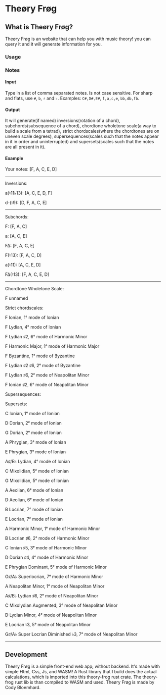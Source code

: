 # Theøry Frøg
## What is Theøry Frøg?
Theøry Frøg is an website that can help you with music theory!
you can query it and it will generate information for you.
### Usage
### Notes
#### Input
Type in a list of comma separated notes. Is not case sensitive.
For sharp and flats, use `#`, `b`, `♯` and `♭`.
Examples: `C#,D#,E#`, `f,a,c,e`, `bb,db,fb`.
#### Output
It will generate(if named) inversions(rotation of a chord), subchords(subsequence of a chord), chordtone wholetone scale(a way to build a scale from a tetrad),
strict chordscales(where the chordtones are on uneven scale degrees), supersequences(scales such that the notes appear in it in order and uninterrupted)
and supersets(scales such that the notes are all present in it).
#### Example
Your notes: [F, A, C, E, D]

----------------------------------------

Inversions:

a(♮11♭13): [A, C, E, D, F]

d-(♮9): [D, F, A, C, E]

----------------------------------------

Subchords:

F: [F, A, C]

a: [A, C, E]

F∆: [F, A, C, E]

F(♮13): [F, A, C, D]

a(♮11): [A, C, E, D]

F∆(♮13): [F, A, C, E, D]

----------------------------------------

Chordtone Wholetone Scale:

F unnamed

Strict chordscales:

F Ionian, 1ᵉ mode of Ionian

F Lydian, 4ᵉ mode of Ionian

F Lydian ♯2, 6ᵉ mode of Harmonic Minor

F Harmonic Major, 1ᵉ mode of Harmonic Major

F Byzantine, 1ᵉ mode of Byzantine

F Lydian ♯2 ♯6, 2ᵉ mode of Byzantine

F Lydian ♯6, 2ᵉ mode of Neapolitan Minor

F Ionian ♯2, 6ᵉ mode of Neapolitan Minor

Supersequences:

Supersets:

C Ionian, 1ᵉ mode of Ionian

D Dorian, 2ᵉ mode of Ionian

G Dorian, 2ᵉ mode of Ionian

A Phrygian, 3ᵉ mode of Ionian

E Phrygian, 3ᵉ mode of Ionian

A♯/B♭ Lydian, 4ᵉ mode of Ionian

C Mixolidian, 5ᵉ mode of Ionian

G Mixolidian, 5ᵉ mode of Ionian

A Aeolian, 6ᵉ mode of Ionian

D Aeolian, 6ᵉ mode of Ionian

B Locrian, 7ᵉ mode of Ionian

E Locrian, 7ᵉ mode of Ionian

A Harmonic Minor, 1ᵉ mode of Harmonic Minor

B Locrian ♯6, 2ᵉ mode of Harmonic Minor

C Ionian ♯5, 3ᵉ mode of Harmonic Minor

D Dorian ♯4, 4ᵉ mode of Harmonic Minor

E Phrygian Dominant, 5ᵉ mode of Harmonic Minor

G♯/A♭ Superlocrian, 7ᵉ mode of Harmonic Minor

A Neapolitan Minor, 1ᵉ mode of Neapolitan Minor

A♯/B♭ Lydian ♯6, 2ᵉ mode of Neapolitan Minor

C Mixolydian Augmented, 3ᵉ mode of Neapolitan Minor

D Lydian Minor, 4ᵉ mode of Neapolitan Minor

E Locrian ♮3, 5ᵉ mode of Neapolitan Minor

G♯/A♭ Super Locrian Diminished ♭3, 7ᵉ mode of Neapolitan Minor

----------------------------------------
## Development
Theøry Frøg is a simple front-end web app, without backend.
It's made with simple Html, Css, Js, and WASM!
A Rust library that I build does the actual calculations, which is imported into this theory-frog rust crate.
The theory-frog rust lib is than compiled to WASM and used.
Theøry Frøg is made by Cody Bloemhard.

